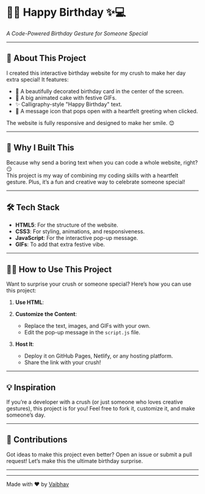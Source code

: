 # 🎂✨ Happy Birthday  ✨💻  
*A Code-Powered Birthday Gesture for Someone Special*  



---

## 🌟 **About This Project**  
I created this interactive birthday website for my crush to make her day extra special! It features:  
- 🎨 A beautifully decorated birthday card in the center of the screen.  
- 🎂 A big animated cake with festive GIFs.  
- ✨ Calligraphy-style "Happy Birthday" text.  
- 💌 A message icon that pops open with a heartfelt greeting when clicked.  

The website is fully responsive and designed to make her smile. 😊  

---

## 🚀 **Why I Built This**  
Because why send a boring text when you can code a whole website, right? 😏  
This project is my way of combining my coding skills with a heartfelt gesture. Plus, it’s a fun and creative way to celebrate someone special!  

---

## 🛠️ **Tech Stack**  
- **HTML5**: For the structure of the website.  
- **CSS3**: For styling, animations, and responsiveness.  
- **JavaScript**: For the interactive pop-up message.  
- **GIFs**: To add that extra festive vibe.  


---

## 🧑‍💻 **How to Use This Project**  
Want to surprise your crush or someone special? Here’s how you can use this project:  
1. **Use HTML**:

2. **Customize the Content**:  
   - Replace the text, images, and GIFs with your own.  
   - Edit the pop-up message in the `script.js` file.  

3. **Host It**:  
   - Deploy it on GitHub Pages, Netlify, or any hosting platform.  
   - Share the link with your crush!  

---

## 💡 **Inspiration**  
If you’re a developer with a crush (or just someone who loves creative gestures), this project is for you! Feel free to fork it, customize it, and make someone’s day.  

---

## 🙌 **Contributions**  
Got ideas to make this project even better? Open an issue or submit a pull request! Let’s make this the ultimate birthday surprise.  

---


---



Made with ❤️ by [Vaibhav](https://github.com/rajvaibhav-dev)  

